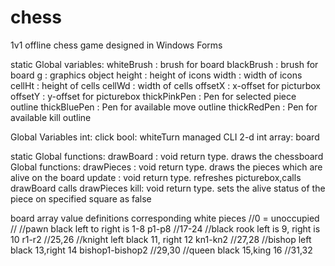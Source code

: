 # chess
1v1 offline chess game designed in Windows Forms

static Global variables:
whiteBrush : brush for board
blackBrush : brush for board
g : graphics object
height : height of icons
width : width of icons
cellHt : height of cells
cellWd : width of cells
offsetX : x-offset for picturbox
offsetY : y-offset for picturebox
thickPinkPen : Pen for selected piece outline
thickBluePen : Pen for available move outline
thickRedPen : Pen for available kill outline

Global Variables
int: click
bool: whiteTurn
managed CLI 2-d int array: board

static Global functions:
drawBoard : void return type.
	    draws the chessboard
Global functions:
drawPieces : void return type.
	     draws the pieces which are alive on the board
update : void return type.
	 refreshes picturebox,calls drawBoard calls drawPieces
kill: void return type.
      sets the alive status of the piece on specified square as false

board array value definitions					corresponding white pieces
//0 = unoccupied						                        //
//pawn black left to right is 1-8 p1-p8				      //17-24
//black rook left is 9, right is 10 r1-r2			      //25,26
//knight left black 11, right 12 kn1-kn2			      //27,28
//bishop left black 13,right 14	bishop1-bishop2			//29,30
//queen black 15,king 16					                  //31,32	
